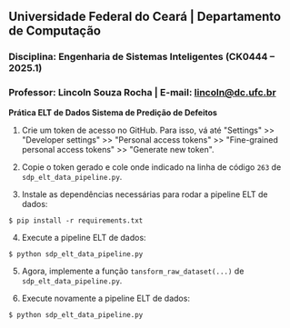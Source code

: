 ## **Universidade Federal do Ceará** | **Departamento de Computação**
### **Disciplina: Engenharia de Sistemas Inteligentes (CK0444 – 2025.1)** 
### **Professor: Lincoln Souza Rocha | E-mail: lincoln@dc.ufc.br**

**Prática ELT de Dados Sistema de Predição de Defeitos**

1. Crie um token de acesso no GitHub. Para isso, vá até "Settings" >> "Developer settings" >> "Personal access tokens" >> "Fine-grained personal access tokens" >> "Generate new token".

2. Copie o token gerado e cole onde indicado na linha de código ``263`` de ``sdp_elt_data_pipeline.py``. 

3. Instale as dependências necessárias para rodar a pipeline ELT de dados:
```
$ pip install -r requirements.txt
```

4. Execute a pipeline ELT de dados:
```
$ python sdp_elt_data_pipeline.py
```

5. Agora, implemente a função ``tansform_raw_dataset(...)`` de ``sdp_elt_data_pipeline.py``.

6. Execute novamente a pipeline ELT de dados:
```
$ python sdp_elt_data_pipeline.py
```
